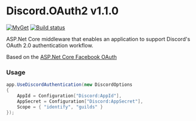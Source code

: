# Discord.OAuth2 v1.1.0
[![MyGet](https://img.shields.io/myget/rogueexception/vpre/Discord.OAuth2.svg)](https://www.myget.org/feed/Packages/rogueexception) 
[![Build status](https://ci.appveyor.com/api/projects/status/axedfea3b7j1l2ua?svg=true)](https://ci.appveyor.com/project/RogueException/discord-oauth2)

ASP.Net Core middleware that enables an application to support Discord's OAuth 2.0 authentication workflow.

Based on the [ASP.Net Core Facebook OAuth](https://github.com/aspnet/Security/tree/dev/src/Microsoft.AspNetCore.Authentication.Facebook)

### Usage
```cs
app.UseDiscordAuthentication(new DiscordOptions
{
    AppId = Configuration["Discord:AppId"],
    AppSecret = Configuration["Discord:AppSecret"],
    Scope = { "identify", "guilds" }
});
```
